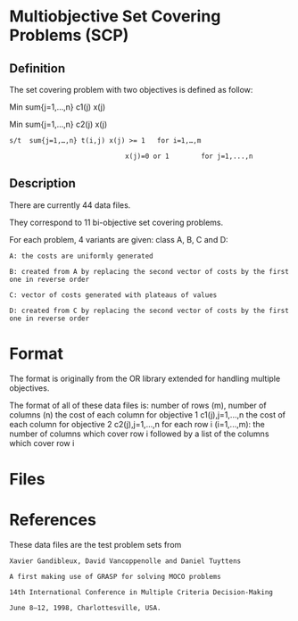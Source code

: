 # Multiobjective Set Covering Problems (SCP)

## Definition	
The set covering problem with two objectives is defined as follow:

   Min sum{j=1,…,n} c1(j) x(j)

   Min sum{j=1,…,n} c2(j) x(j)

    s/t  sum{j=1,…,n} t(i,j) x(j) >= 1   for i=1,…,m

                                 x(j)=0 or 1        for j=1,...,n

## Description
There are currently 44 data files.

They correspond to 11 bi-objective set covering problems.

For each problem, 4 variants are given: class A, B, C and D:

    A: the costs are uniformly generated

    B: created from A by replacing the second vector of costs by the first one in reverse order

    C: vector of costs generated with plateaus of values

    D: created from C by replacing the second vector of costs by the first one in reverse order

# Format
The format is originally from the OR library extended for handling multiple objectives.

The format of all of these data files is:
   number of rows (m), number of columns (n)
   the cost of each column for objective 1 c1(j),j=1,...,n
   the cost of each column for objective 2 c2(j),j=1,...,n
   for each row i (i=1,...,m): the number of columns which cover
   row i followed by a list of the columns which cover row i

# Files

# References

These data files are the test problem sets from

    Xavier Gandibleux, David Vancoppenolle and Daniel Tuyttens

    A first making use of GRASP for solving MOCO problems

    14th International Conference in Multiple Criteria Decision-Making

    June 8–12, 1998, Charlottesville, USA.
